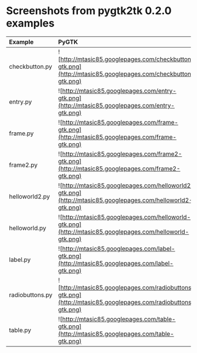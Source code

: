 # Screenshots from pygtk2tk 0.2.0 examples #

| **Example** | **PyGTK** | **pygtk2tk** |
|:------------|:----------|:-------------|
| checkbutton.py | ![http://mtasic85.googlepages.com/checkbutton-gtk.png](http://mtasic85.googlepages.com/checkbutton-gtk.png) | ![http://mtasic85.googlepages.com/checkbutton-0.2.0.png](http://mtasic85.googlepages.com/checkbutton-0.2.0.png) |
| entry.py    | ![http://mtasic85.googlepages.com/entry-gtk.png](http://mtasic85.googlepages.com/entry-gtk.png) | ![http://mtasic85.googlepages.com/entry-0.2.0.png](http://mtasic85.googlepages.com/entry-0.2.0.png) |
| frame.py    | ![http://mtasic85.googlepages.com/frame-gtk.png](http://mtasic85.googlepages.com/frame-gtk.png) | ![http://mtasic85.googlepages.com/frame-0.2.0.png](http://mtasic85.googlepages.com/frame-0.2.0.png) |
| frame2.py   | ![http://mtasic85.googlepages.com/frame2-gtk.png](http://mtasic85.googlepages.com/frame2-gtk.png) | ![http://mtasic85.googlepages.com/frame2-0.2.0.png](http://mtasic85.googlepages.com/frame2-0.2.0.png) |
| helloworld2.py | ![http://mtasic85.googlepages.com/helloworld2-gtk.png](http://mtasic85.googlepages.com/helloworld2-gtk.png) | ![http://mtasic85.googlepages.com/helloworld2-0.2.0.png](http://mtasic85.googlepages.com/helloworld2-0.2.0.png) |
| helloworld.py | ![http://mtasic85.googlepages.com/helloworld-gtk.png](http://mtasic85.googlepages.com/helloworld-gtk.png) | ![http://mtasic85.googlepages.com/helloworld-0.2.0.png](http://mtasic85.googlepages.com/helloworld-0.2.0.png) |
| label.py    | ![http://mtasic85.googlepages.com/label-gtk.png](http://mtasic85.googlepages.com/label-gtk.png) | ![http://mtasic85.googlepages.com/label-0.2.0.png](http://mtasic85.googlepages.com/label-0.2.0.png) |
| radiobuttons.py | ![http://mtasic85.googlepages.com/radiobuttons-gtk.png](http://mtasic85.googlepages.com/radiobuttons-gtk.png) | ![http://mtasic85.googlepages.com/radiobuttons-0.2.0.png](http://mtasic85.googlepages.com/radiobuttons-0.2.0.png) |
| table.py    | ![http://mtasic85.googlepages.com/table-gtk.png](http://mtasic85.googlepages.com/table-gtk.png) | ![http://mtasic85.googlepages.com/table-0.2.0.png](http://mtasic85.googlepages.com/table-0.2.0.png) |